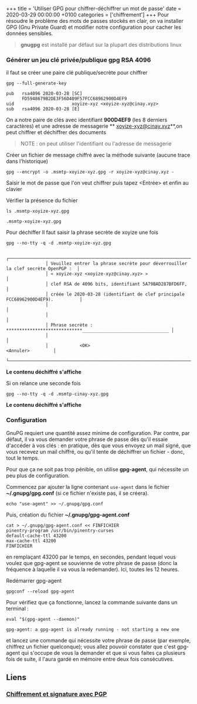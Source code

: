 +++
title = 'Utiliser GPG pour chiffrer-déchiffrer un mot de passe'
date = 2020-03-29 00:00:00 +0100
categories = ['chiffrement']
+++
Pour résoudre le problème des mots de passes stockés en clair, on va installer GPG (Gnu Private Guard) et modifier notre configuration pour cacher les données sensibles.

>**gnugpg** est installé par défaut sur la plupart des distributions linux 

### Générer un jeu clé privée/publique gpg RSA 4096 

il faut se créer une paire clé publique/secrète pour chiffrer

	gpg --full-generate-key

```
pub   rsa4096 2020-03-28 [SC]
      FD5948679B2DE3F56D409F57FCC68962900D4EF9
uid                      xoyize-xyz <xoyize-xyz@cinay.xyz>
sub   rsa4096 2020-03-28 [E]
```

On a notre paire de clés avec identifiant **900D4EF9** (les 8 derniers caractères)  et une adresse de messagerie ** xoyize-xyz@cinay.xyz**,on peut chiffrer et déchiffrer des documents   

>NOTE : on peut utiliser l'identifiant ou l'adresse de messagerie

Créer un fichier de message chiffré avec la méthode suivante (aucune trace dans l'historique)

	gpg --encrypt -o .msmtp-xoyize-xyz.gpg -r xoyize-xyz@cinay.xyz - 

Saisir le mot de passe que l'on veut chiffrer puis tapez <Entrée> et enfin <Ctrl d> au clavier

Vérifier la présence du fichier

	ls .msmtp-xoyize-xyz.gpg

```
.msmtp-xoyize-xyz.gpg
```

Pour déchiffer
Il faut saisir la phrase secrète de xoyize une fois

	gpg --no-tty -q -d .msmtp-xoyize-xyz.gpg

```
               ┌─────────────────────────────────────────────────────────────────────────────────┐
               │ Veuillez entrer la phrase secrète pour déverrouiller la clef secrète OpenPGP :  │
               │ « xoyize-xyz <xoyize-xyz@cinay.xyz> »                                           │
               │ clef RSA de 4096 bits, identifiant 5A79BAD287BFD6FF,                            │
               │ créée le 2020-03-28 (identifiant de clef principale FCC68962900D4EF9).          │
               │                                                                                 │
               │                                                                                 │
               │ Phrase secrète : *****************************_________________________________ │
               │                                                                                 │
               │            <OK>                                               <Annuler>         │
               └─────────────────────────────────────────────────────────────────────────────────┘
```	

**Le contenu déchiffré s'affiche**

Si on relance une seconde fois

	gpg --no-tty -q -d .msmtp-cinay-xyz.gpg

**Le contenu déchiffré s'affiche**


### Configuration

GnuPG requiert une quantité assez minime de configuration. Par contre, par défaut, il va vous demander votre phrase de passe dès qu'il essaie d'accéder à vos clés : en pratique, dès que vous envoyez un mail signé, que vous recevez un mail chiffré, ou qu'il tente de déchiffrer un fichier - donc, tout le temps.

Pour que ça ne soit pas trop pénible, on utilise **gpg-agent**, qui nécessite un peu plus de configuration. 

Commencez par ajouter la ligne contenant `use-agent` dans le fichier **~/.gnupg/gpg.conf** (si ce fichier n'existe pas, il se créera).

    echo "use-agent" >> ~/.gnupg/gpg.conf

Puis, création du fichier **~/.gnupg/gpg-agent.conf** 

```
cat > ~/.gnupg/gpg-agent.conf << FINFICHIER
pinentry-program /usr/bin/pinentry-curses
default-cache-ttl 43200
max-cache-ttl 43200
FINFICHIER
```

en remplaçant 43200 par le temps, en secondes, pendant lequel vous voulez que gpg-agent se souvienne de votre phrase de passe (donc la fréquence à laquelle il va vous la redemander). Ici, toutes les 12 heures. 

Redémarrer gpg-agent

    gpgconf --reload gpg-agent

Pour vérifiez que ça fonctionne, lancez la commande suivante dans un terminal :

    eval "$(gpg-agent --daemon)"

```
gpg-agent: a gpg-agent is already running - not starting a new one
```

et lancez une commande qui nécessite votre phrase de passe (par exemple, chiffrez un fichier quelconque); vous allez pouvoir constater que c'est gpg-agent qui s'occupe de vous la demander et que si vous faites ça plusieurs fois de suite, il l'aura gardé en mémoire entre deux fois consécutives.

## Liens

### [Chiffrement et signature avec PGP](https://desfontain.es/blog/client-mail-4-gpg.html)